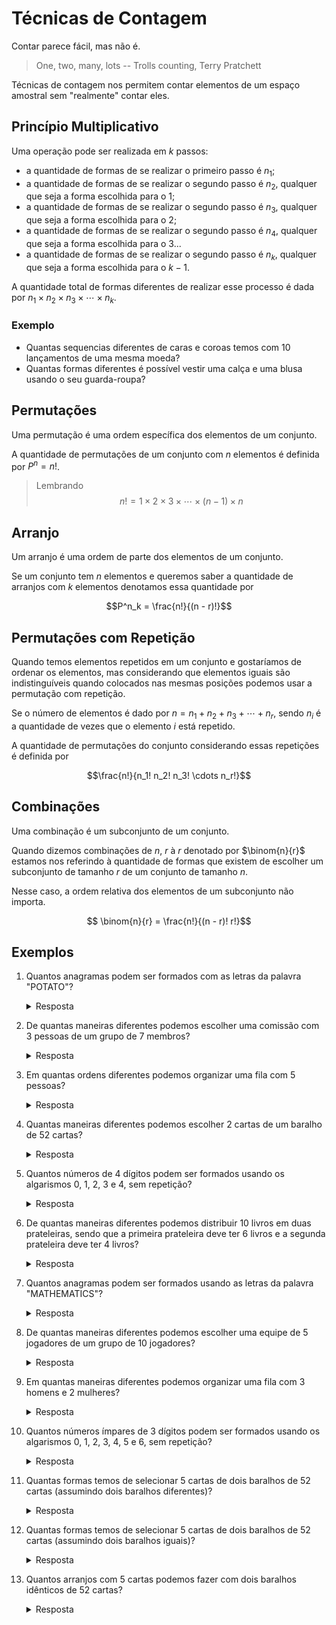 # Técnicas de Contagem

Contar parece fácil, mas não é.

> One, two, many, lots
> -- Trolls counting, Terry Pratchett

Técnicas de contagem nos permitem contar elementos de um espaço amostral sem "realmente" contar eles.

## Princípio Multiplicativo

Uma operação pode ser realizada em $k$ passos:

- a quantidade de formas de se realizar o primeiro passo é $n_1$;
- a quantidade de formas de se realizar o segundo passo é $n_2$, qualquer que seja a forma escolhida para o $1$;
- a quantidade de formas de se realizar o segundo passo é $n_3$, qualquer que seja a forma escolhida para o $2$;
- a quantidade de formas de se realizar o segundo passo é $n_4$, qualquer que seja a forma escolhida para o $3$...
- a quantidade de formas de se realizar o segundo passo é $n_k$, qualquer que seja a forma escolhida para o $k - 1$.

A quantidade total de formas diferentes de realizar esse processo é dada por $n_1 \times n_2 \times n_3 \times \cdots \times n_k$.

### Exemplo

- Quantas sequencias diferentes de caras e coroas temos com 10 lançamentos de uma mesma moeda?
- Quantas formas diferentes é possível vestir uma calça e uma blusa usando o seu guarda-roupa?

## Permutações

Uma permutação é uma ordem específica dos elementos de um conjunto.

A quantidade de permutações de um conjunto com $n$ elementos é definida por $P^n = n!$.

> Lembrando
> $$n! = 1 \times 2 \times 3 \times \cdots \times (n - 1) \times n$$

## Arranjo

Um arranjo é uma ordem de parte dos elementos de um conjunto.

Se um conjunto tem $n$ elementos e queremos saber a quantidade de arranjos com $k$ elementos denotamos essa quantidade por

$$P^n_k = \frac{n!}{(n - r)!}$$

## Permutações com Repetição

Quando temos elementos repetidos em um conjunto e gostaríamos de ordenar os elementos, mas considerando que elementos iguais são indistinguíveis quando colocados nas mesmas posições podemos usar a permutação com repetição.

Se o número de elementos é dado por $n = n_1 + n_2 + n_3 + \cdots + n_r$, sendo $n_i$ é a quantidade de vezes que o elemento $i$ está repetido.

A quantidade de permutações do conjunto considerando essas repetições é definida por

$$\frac{n!}{n_1! n_2! n_3! \cdots n_r!}$$

## Combinações

Uma combinação é um subconjunto de um conjunto.

Quando dizemos combinações de $n$, $r$ à $r$ denotado por $\binom{n}{r}$ estamos nos referindo à quantidade de formas que existem de escolher um subconjunto de tamanho $r$ de um conjunto de tamanho $n$.

Nesse caso, a ordem relativa dos elementos de um subconjunto não importa.

$$ \binom{n}{r} = \frac{n!}{(n - r)! r!}$$

## Exemplos

1. Quantos anagramas podem ser formados com as letras da palavra "POTATO"?
   <details>
   <summary>Resposta</summary>
   São 6 letras na palavra "POTATO", então $6! = 6 \times 5 \times 4 \times 3 \times 2 \times 1 = 720$.
   Contudo, a letra "O" aparece duas vezes, então devemos dividir por $2! = 2 \times 1 = 2$.
   Também temos que a letra "T" aparece duas vezes, então devemos dividir por $2! = 2 \times 1 = 2$.
   O resultado é $6! / (2! \times 2!) = 720/4 = 180$.
   </details>
2. De quantas maneiras diferentes podemos escolher uma comissão com 3 pessoas de um grupo de 7 membros?
   <details>
   <summary>Resposta</summary>
   Como a ordem não importa, a resposta será dada por $\binom{7}{3} = 35$.
   </details>
3. Em quantas ordens diferentes podemos organizar uma fila com 5 pessoas?
   <details>
   <summary>Resposta</summary>
   Podemos organizar uma fila com 5 pessoas de 120 maneiras diferentes.
   Que é a a quantidade de permutações de um conjunto com 5 elementos.
   </details>
4. Quantas maneiras diferentes podemos escolher 2 cartas de um baralho de 52 cartas?
   <details>
   <summary>Resposta</summary>
   Contar as formas ee escolher 2 cartas de um baralho de 52 cartas usando a $\binom{52}{2} = 1.326$.
   </details>
5. Quantos números de 4 dígitos podem ser formados usando os algarismos 0, 1, 2, 3 e 4, sem repetição?
   <details>
   <summary>Resposta</summary>
   Devemos escolher o primeiro número na sequencia.
   Temos 4 opções: 1, 2, 3 ou 4.
   Para cada uma dessas opções sobram 4 números para escolher o segundo número, o zero e todos os outros da opção anterior menos o que já foi escolhido.
   Para cada opção subsequente sobra um número a menos que na anterior.
   Ou seja, temos $4 \times 4 \times 3 \times 2 \times 1 = 96$ opções.
   </details>
6. De quantas maneiras diferentes podemos distribuir 10 livros em duas prateleiras, sendo que a primeira prateleira deve ter 6 livros e a segunda prateleira deve ter 4 livros?
   <details>
   <summary>Resposta</summary>
   Temos que escolher 6 livros para ficar na prateleira de cima.
   São $\binom{10}{6} = 210$ opções diferentes.
   Os livros da prateleira de baixo são escolhidos automaticamente apos escolhermos os que ficam em cima.
   Agora temos que colocar os livros em cima em ordem, são $6!$ maneiras, e os livros que ficam em baixo, são $4!$ maneiras.
   Ou seja ficamos com $210 \times 6! \times 4! = 3.628.800$.
   </details>
7. Quantos anagramas podem ser formados usando as letras da palavra "MATHEMATICS"?
   <details>
   <summary>Resposta</summary>
   A quantidade de permutações assumindo todas as letras distintas é de $11! = 39.916.800$.
   Contudo temos a letra M repetida 2 vezes, a letra A repetida 2 vezes, e a letra T repetida 2 vezes também, logo $\frac{11!}{2!2!2!} = 4.989.600$.
   </details>
8. De quantas maneiras diferentes podemos escolher uma equipe de 5 jogadores de um grupo de 10 jogadores?
   <details>
   <summary>Resposta</summary>
   Podemos escolher uma equipe de 5 jogadores de um grupo de 10 jogadores de 252 maneiras diferentes que $\binom{10}{5}$.
   </details>
9. Em quantas maneiras diferentes podemos organizar uma fila com 3 homens e 2 mulheres?
   <details>
   <summary>Resposta</summary>
   Aqui teremos que assumir que os homens são diferentes das mulheres.
   Acho razoável assumir que homens são diferentes entre si e que mulheres são diferentes entre si... Logo $5! = 120$ maneiras.
   Mas se você faz parte do grupo que acha que homem é tudo igual e que mulher é tudo igual, então a resposta é a $\binom{5}{3}$, que são as posições ocupadas pelos homens nos 5 lugares da fila.
   Resultando em 10 maneiras nesse caso.
   </details>
10. Quantos números ímpares de 3 dígitos podem ser formados usando os algarismos 0, 1, 2, 3, 4, 5 e 6, sem repetição?
    <details>
    <summary>Resposta</summary>
    Aqui temos que escolher um primeiro número que não pode ser zero.
    São 6 opções: 1, 2, 3, 4, 5 ou 6.
    O primeiro número pode ser par ou ímpar.
    No caso de par (3 opções), temos 3 opções para o último número (1, 3 ou 5) e sobram 4 opções para o segundo.
    No caso de ímpar (3 opções), temos 2 opções para o último número (1, 3 ou 5 menos o escolhido para o primeiro) e sobram 4 opções para o segundo.
    Logo temos $3 \times 3 \times 4 + 3 \times 2 \times 4 = 60$ opções.
    </details>
11. Quantas formas temos de selecionar 5 cartas de dois baralhos de 52 cartas (assumindo dois baralhos diferentes)?
    <details>
    <summary>Resposta</summary>
      Temos que escolher 5 cartas de dois baralhos de 52 cartas (assumindo dois baralhos diferentes).
      Aqui podemos fazer logo a $\binom{104}{5} = 91.962.520$.
    </details>
12. Quantas formas temos de selecionar 5 cartas de dois baralhos de 52 cartas (assumindo dois baralhos iguais)?
    <details>
    <summary>Resposta</summary>
      Se os dois baralhos são iguais, significa que temos vários pares de cartas iguais.
      Nesse caso se fizermos a combinação simples que nem na questão anterior, estaremos contando várias mãos que são iguais, pois não seria possível distinguir se um às de copas veio de um baralho ou de outro.
      Nesse caso teremos que analisar com mais cuidado.
      Uma opção seria contar todos os arranjos de 5 cartas desses dois baralhos e dividir por $5!$ o resultado.
      Vendo a questão 13 a resposta é: $3.173.560$.
    </details>
13. Quantos arranjos com 5 cartas podemos fazer com dois baralhos idênticos de 52 cartas?
    <details>
    <summary>Resposta</summary>
    Sem repetição só temos 52 cartas distintas, logo teremos $52 \times 51 \times 50 \times 49 \times 48 = 311.875.200$ formas diferentes de ordenar 5 cartas desses dois baralhos.

    Com um par de cartas iguais, teremos que escolher os dois locais do arranjo em que essas cartas vão aparecer que dá uma $\binom{5}{2} = 10$.
    Depois disso temos que escolher o par que será usado, temos 52 pares juntando os dois baralhos, depois sobram $51 \times 50 \times 49 = 124.950$ formas diferentes de escolher as últimas 3 cartas tal que duas não sejam iguais.
    Assim terminamos com $10 \times 52 \times 51 \times 50 \times 49 = 64.974.000$ formas de arranjar 5 cartas contendo exatamente um par.

    Com dois pares de cartas iguais, podemos primeiramente que escolher os 4 locais do arranjo em que esses pares vão aparecer, temos 5 formas de fazer isso.
    Depois podemos escolher quais pares vão aparecer, temos $52 \times 51$ formas de fazer isso.
    Agora, precisamos colocar as 4 cartas nos 4 lugares, contudo, temos cartas repetidas.
    Para calcular quantas formas temos de fazer isso basta escolher duas posições dentre as 4 para um dos pares pois o resto terá que se ajustar de uma única maneira.
    Assim temos $\frac{4 \times 3}{2} = 6$ formas de fazer isso.
    Finalmente, temos que escolher a carta para ocupar a última posição livre, temos 50 formas de fazer isso.
    Assim temos $5 \times 52 \times 51 \times 6 \times 50 = 3.978.000$ formas de arranjar 5 cartas contendo exatamente dois pares.

    Finalmente, podemos calcular o total $311.875.200 + 64.974.000 + 3.978.000 = 380.827.200$.
    </details>
